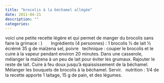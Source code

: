 ```yaml
---
title: "brocolis à la béchamel allégée"
date: 2011-04-21
description: ""
categories: 
---
```


          
 voici une petite recette légère et qui permet de manger du brocolis sans faire la grimace : )   &nbsp;         &nbsp;   &nbsp;   Ingrédients&nbsp;(4 personnes)&nbsp;:   1 brocolis   ½ de lait ½ écrémé   35 g de maïzena   sel, poivre   &nbsp;   technique&nbsp;:   couper le brocolis et le cuire à la vapeur pendant environ 20 minutes. Dans une casserole, mélanger la maïzena à un peu de lait pour éviter les grumaux. Rajouter le reste de lait. Cuire à feu doux jusqu’à épaississement de la béchamel. Mélanger les bouquets de brocolis à la béchamel. Servir.   &nbsp;   nutrition : 1/4 de la recette apporte 1 laitage, 15 g de pain, et des légumes. 

                          
